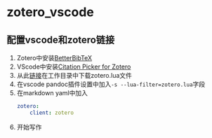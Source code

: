 # zotero_vscode

## 配置vscode和zotero链接

1. Zotero中安装[BetterBibTeX](https://retorque.re/zotero-better-bibtex)
2. VScode中安装[Citation Picker for Zotero](https://marketplace.visualstudio.com/items?itemName=mblode.zotero)
3. 从此[链接](https://retorque.re/zotero-better-bibtex/exporting/zotero.lua)在工作目录中下载zotero.lua文件
4. 在vscode pandoc插件设置中加入`-s --lua-filter=zotero.lua`字段
5. 在markdown yaml中加入
    ```yaml
    zotero:
        client: zotero
    ```
6. 开始写作